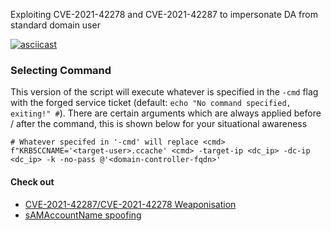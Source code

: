 Exploiting CVE-2021-42278 and CVE-2021-42287 to impersonate DA from standard domain user 

[![asciicast](https://asciinema.org/a/SnQ66XtmZLzXZQ8QwWwAYs8Dm.svg)](https://asciinema.org/a/SnQ66XtmZLzXZQ8QwWwAYs8Dm)

### Selecting Command
This version of the script will execute whatever is specified in the `-cmd` flag with the forged service ticket (default: `echo "No command specified, exiting!" #`). There are certain arguments which are always applied before / after the command, this is shown below for your situational awareness

```
# Whatever specifed in '-cmd' will replace <cmd>
f"KRB5CCNAME='<target-user>.ccache' <cmd> -target-ip <dc_ip> -dc-ip <dc_ip> -k -no-pass @'<domain-controller-fqdn>'
```

#### Check out 
- [CVE-2021-42287/CVE-2021-42278 Weaponisation ](https://exploit.ph/cve-2021-42287-cve-2021-42278-weaponisation.html)
- [sAMAccountName spoofing](https://www.thehacker.recipes/ad/movement/kerberos/samaccountname-spoofing)
